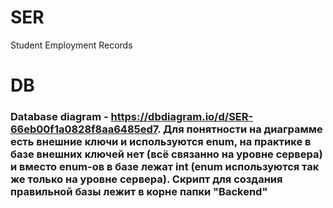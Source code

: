 ﻿# SER

Student Employment Records

# DB

### Database diagram - https://dbdiagram.io/d/SER-66eb00f1a0828f8aa6485ed7. Для понятности на диаграмме есть внешние ключи и используются enum, на практике в базе внешних ключей нет (всё связанно на уровне сервера) и вместо enum-ов в базе лежат int (enum используются так же только на уровне сервера). Скрипт для создания правильной базы лежит в корне папки "Backend"
